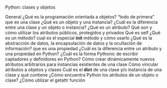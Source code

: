 Python: clases y objetos

General
¿Qué es la programación orientada a objetos?
“todo de primera”
que es una clase
¿Qué es un objeto y una instancia?
¿Cuál es la diferencia entre una clase y un objeto o instancia?
¿Qué es un atributo?
Qué son y cómo utilizar los atributos públicos, protegidos y privados
Qué es self
¿Qué es un método?
cual es el especial __init__ método y cómo usarlo
¿Qué es la abstracción de datos, la encapsulación de datos y la ocultación de información?
que es una propiedad
¿Cuál es la diferencia entre un atributo y una propiedad en Python?
¿Cuál es la forma Pythonic de escribir captadores y definidores en Python?
Cómo crear dinámicamente nuevos atributos arbitrarios para instancias existentes de una clase
Cómo vincular atributos a objetos y clases
Cuál es el __dict__ de una clase y/o instancia de una clase y qué contiene
¿Cómo encuentra Python los atributos de un objeto o clase?
¿Cómo utilizar el getattr función